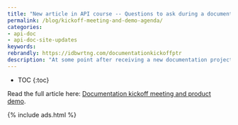 ```yaml
---
title: "New article in API course -- Questions to ask during a documentation kickoff and demo"
permalink: /blog/kickoff-meeting-and-demo-agenda/
categories:
- api-doc
- api-doc-site-updates
keywords:
rebrandly: https://idbwrtng.com/documentationkickoffptr
description: "At some point after receiving a new documentation project, the first step in the project is to hold a documentation kickoff meeting and product demo. These meetings are mostly about gathering information so you can create the documentation. The following are some initial questions and topics for these meetings."
---
```


* TOC
{:toc}

Read the full article here: [Documentation kickoff meeting and product demo](/learnapidoc/docapis_kickoff_meeting_agenda.html).

{% include ads.html %}
